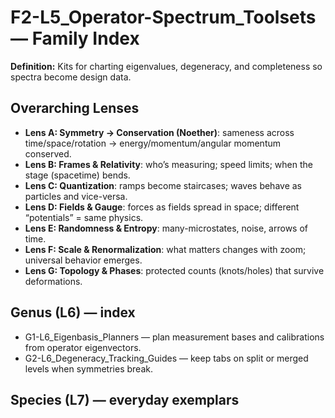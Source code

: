 # F2-L5_Operator-Spectrum_Toolsets — Family Index
**Definition:** Kits for charting eigenvalues, degeneracy, and completeness so spectra become design data.
## Overarching Lenses

- **Lens A: Symmetry -> Conservation (Noether)**: sameness across time/space/rotation → energy/momentum/angular momentum conserved.
- **Lens B: Frames & Relativity**: who’s measuring; speed limits; when the stage (spacetime) bends.
- **Lens C: Quantization**: ramps become staircases; waves behave as particles and vice-versa.
- **Lens D: Fields & Gauge**: forces as fields spread in space; different “potentials” = same physics.
- **Lens E: Randomness & Entropy**: many-microstates, noise, arrows of time.
- **Lens F: Scale & Renormalization**: what matters changes with zoom; universal behavior emerges.
- **Lens G: Topology & Phases**: protected counts (knots/holes) that survive deformations.

## Genus (L6) — index
- G1-L6_Eigenbasis_Planners — plan measurement bases and calibrations from operator eigenvectors.
- G2-L6_Degeneracy_Tracking_Guides — keep tabs on split or merged levels when symmetries break.
## Species (L7) — everyday exemplars
